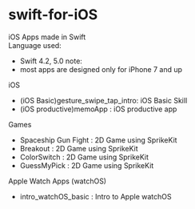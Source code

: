 # swift-for-iOS
iOS Apps made in Swift <br>
Language used:  <br>
  - Swift 4.2, 5.0
note: 
  - most apps are designed only for iPhone 7 and up

iOS
  - (iOS Basic)gesture_swipe_tap_intro: iOS Basic Skill <br>
  - (iOS productive)memoApp           : iOS productive app <br>
  
Games
  - Spaceship Gun Fight               : 2D Game using SprikeKit <br>
  - Breakout                          : 2D Game using SprikeKit <br>
  - ColorSwitch	                      : 2D Game using SprikeKit <br>
  - GuessMyPick	                      : 2D Game using SprikeKit <br>
  
Apple Watch Apps (watchOS)
  - intro_watchOS_basic	              : Intro to Apple watchOS <br>
